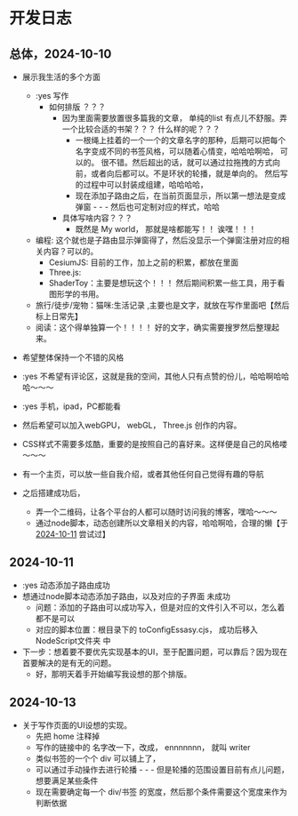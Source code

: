 # 开发日志

## 总体，2024-10-10
- 展示我生活的多个方面
  - :yes 写作
    - 如何排版 ？？？
      - 因为里面需要放置很多篇我的文章， 单纯的list 有点儿不舒服。弄一个比较合适的书架？？？ 什么样的呢？？？
        - 一根绳上挂着的一个一个的文章名字的那种，后期可以把每个名字变成不同的书签风格，可以随着心情变，哈哈哈啊哈， 可以的。 很不错。然后超出的话，就可以通过拉拖拽的方式向前，或者向后都可以。不是环状的轮播，就是单向的。 然后写的过程中可以封装成组建，哈哈哈哈，
        - 现在添加子路由之后，在当前页面显示，所以第一想法是变成弹窗 - - - 然后也可定制对应的样式，哈哈
      - 具体写啥内容？？？
        - 既然是 My world， 那就是啥都能写！！ 诶嘿！！！
  - 编程: 这个就也是子路由显示弹窗得了，然后没显示一个弹窗注册对应的相关内容？可以的。
    - CesiumJS: 目前的工作，加上之前的积累，都放在里面
    - Three.js:
    - ShaderToy：主要是想玩这个！！！ 然后期间积累一些工具，用于看图形学的书用。
  - 旅行/徒步/宠物：猫咪:生活记录 ,主要也是文字，就放在写作里面吧【然后标上日常先】
  - 阅读：这个得单独算一个！！！！ 好的文字，确实需要搜罗然后整理起来。
- 希望整体保持一个不错的风格
- :yes 不希望有评论区，这就是我的空间，其他人只有点赞的份儿，哈哈啊哈哈哈～～～
- :yes 手机，ipad，PC都能看
- 然后希望可以加入webGPU， webGL， Three.js 创作的内容。
- CSS样式不需要多炫酷，重要的是按照自己的喜好来。这样便是自己的风格喽～～～
- 有一个主页，可以放一些自我介绍，或者其他任何自己觉得有趣的导航

- 之后搭建成功后，
  - 弄一个二维码，让各个平台的人都可以随时访问我的博客，嘿哈～～～
  - 通过node脚本，动态创建所以文章相关的内容，哈哈啊哈，合理的懒【于 [2024-10-11](#2024-10-11) 尝试过】

## 2024-10-11

- :yes 动态添加子路由成功
- 想通过node脚本动态添加子路由，以及对应的子界面 未成功
  - 问题：添加的子路由可以成功写入，但是对应的文件引入不可以，怎么着都不是可以
  - 对应的脚本位置：根目录下的 toConfigEssasy.cjs， 成功后移入 NodeScript文件夹 中
- 下一步：想着要不要优先实现基本的UI，至于配置问题，可以靠后？因为现在首要解决的是有无的问题。
  - 好，那明天着手开始编写我设想的那个排版。

## 2024-10-13

- 关于写作页面的UI设想的实现。
  - 先把 home 注释掉
  - 写作的链接中的 名字改一下，改成， ennnnnnn， 就叫 writer
  - 类似书签的一个个 div 可以铺上了，
  - 可以通过手动操作去进行轮播 - - - 但是轮播的范围设置目前有点儿问题，想要满足某些条件
  - 现在需要确定每一个 div/书签  的宽度，然后那个条件需要这个宽度来作为判断依据
